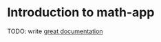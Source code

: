 # Introduction to math-app

TODO: write [great documentation](http://jacobian.org/writing/what-to-write/)
